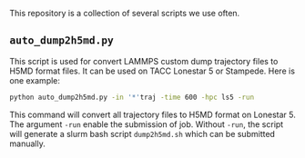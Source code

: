 This repository is a collection of several scripts we use often.

## `auto_dump2h5md.py`

This script is used for convert LAMMPS custom dump trajectory files to H5MD format files. It can be used on TACC Lonestar 5 or Stampede.
Here is one example:

```bash
python auto_dump2h5md.py -in '*'traj -time 600 -hpc ls5 -run
```

This command will convert all trajectory files to H5MD format on Lonestar 5. The argument `-run` enable the submission of job. Without `-run`, the script will generate a slurm bash script `dump2h5md.sh` which can be submitted manually.